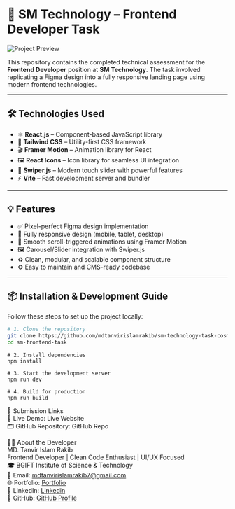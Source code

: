 # 🚀 SM Technology – Frontend Developer Task

![Project Preview](/preview.PNG)

This repository contains the completed technical assessment for the **Frontend Developer** position at **SM Technology**. The task involved replicating a Figma design into a fully responsive landing page using modern frontend technologies.

---

## 🛠️ Technologies Used

- ⚛️ **React.js** – Component-based JavaScript library
- 🎨 **Tailwind CSS** – Utility-first CSS framework
- 🎬 **Framer Motion** – Animation library for React
- 🖼️ **React Icons** – Icon library for seamless UI integration
- 🧭 **Swiper.js** – Modern touch slider with powerful features
- ⚡ **Vite** – Fast development server and bundler

---

## 💡 Features

- ✅ Pixel-perfect Figma design implementation
- 📱 Fully responsive design (mobile, tablet, desktop)
- 🔄 Smooth scroll-triggered animations using Framer Motion
- 🖼️ Carousel/Slider integration with Swiper.js
- ♻️ Clean, modular, and scalable component structure
- ⚙️ Easy to maintain and CMS-ready codebase

---

## 📦 Installation & Development Guide

Follow these steps to set up the project locally:

```bash
# 1. Clone the repository
git clone https://github.com/mdtanvirislamrakib/sm-technology-task-cosmetic-web
cd sm-frontend-task
```
```
# 2. Install dependencies
npm install
```

```
# 3. Start the development server
npm run dev

```
```
# 4. Build for production
npm run build

```

🔗 Submission Links  
🔴 Live Demo: Live Website  
🗂️ GitHub Repository: GitHub Repo  

👨‍💻 About the Developer  
MD. Tanvir Islam Rakib  
Frontend Developer | Clean Code Enthusiast | UI/UX Focused  
🎓 BGIFT Institute of Science & Technology  
📧 Email: mdtanvirislamrakib7@gmail.com  
🌐 Portfolio: [Portfolio](https://md-tanvir-islam-rakib.netlify.app/)  
🔗 LinkedIn: [Linkedin](https://www.linkedin.com/in/tanvir-islam-rakib/)  
🐙 GitHub: [GitHub Profile](https://github.com/mdtanvirislamrakib)  